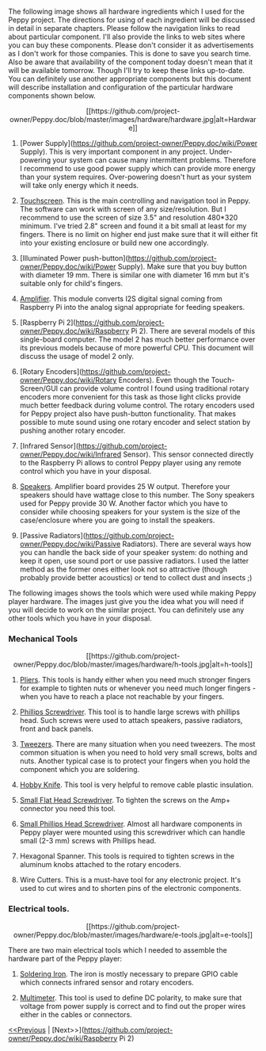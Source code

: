 The following image shows all hardware ingredients which I used for the Peppy project. The directions for using of each ingredient will be discussed in detail in separate chapters. Please follow the navigation links to read about particular component. I'll also provide the links to web sites where you can buy these components. Please don't consider it as advertisements as I don't work for those companies. This is done to save you search time. Also be aware that availability of the component today doesn't mean that it will be available tomorrow. Though I'll try to keep these links up-to-date. You can definitely use another appropriate components but this document will describe installation and configuration of the particular hardware components shown below.

<p align="center">
[[https://github.com/project-owner/Peppy.doc/blob/master/images/hardware/hardware.jpg|alt=Hardware]]
</p>

1. [Power Supply](https://github.com/project-owner/Peppy.doc/wiki/Power Supply). This is very important component in any project. Under-powering your system can cause many intermittent problems. Therefore I recommend to use good power supply which can provide more energy than your system requires. Over-powering doesn't hurt as your system will take only energy which it needs.

2. [Touchscreen](https://github.com/project-owner/Peppy.doc/wiki/Touchscreen). This is the main controlling and navigation tool in Peppy. The software can work with screen of any size/resolution. But I recommend to use the screen of size 3.5" and resolution 480*320 minimum. I've tried 2.8" screen and found it a bit small at least for my fingers. There is no limit on higher end just make sure that it will either fit into your existing enclosure or build new one accordingly.

3. [Illuminated Power push-button](https://github.com/project-owner/Peppy.doc/wiki/Power Supply). Make sure that you buy button with diameter 19 mm. There is similar one with diameter 16 mm but it's suitable only for child's fingers.

4. [Amplifier](https://github.com/project-owner/Peppy.doc/wiki/Amplifier). This module converts I2S digital signal coming from Raspberry Pi into the analog signal appropriate for feeding speakers.

5. [Raspberry Pi 2](https://github.com/project-owner/Peppy.doc/wiki/Raspberry Pi 2). There are several models of this single-board computer. The model 2 has much better performance over its previous models because of more powerful CPU. This document will discuss the usage of model 2 only.

6. [Rotary Encoders](https://github.com/project-owner/Peppy.doc/wiki/Rotary Encoders). Even though the Touch-Screen/GUI can provide volume control I found using traditional rotary encoders more convenient for this task as those light clicks provide much better feedback during volume control. The rotary encoders used for Peppy project also have push-button functionality. That makes possible to mute sound using one rotary encoder and select station by pushing another rotary encoder.

7. [Infrared Sensor](https://github.com/project-owner/Peppy.doc/wiki/Infrared Sensor). This sensor connected directly to the Raspberry Pi allows to control Peppy player using any remote control which you have in your disposal.

8. [Speakers](https://github.com/project-owner/Peppy.doc/wiki/Speakers). Amplifier board provides 25 W output. Therefore your speakers should have wattage close to this number. The Sony speakers used for Peppy provide 30 W. Another factor which you have to consider while choosing speakers for your system is the size of the case/enclosure where you are going to install the speakers.

9. [Passive Radiators](https://github.com/project-owner/Peppy.doc/wiki/Passive Radiators). There are several ways how you can handle the back side of your speaker system: do nothing and keep it open, use sound port or use passive radiators. I used the latter method as the former ones either look not so attractive (though probably provide better acoustics) or tend to collect dust and insects ;)

The following images shows the tools which were used while making Peppy player hardware. The images just give you the idea what you will need if you will decide to work on the similar project. You can definitely use any other tools which you have in your disposal.

### Mechanical Tools
<p align="center">
[[https://github.com/project-owner/Peppy.doc/blob/master/images/hardware/h-tools.jpg|alt=h-tools]]
</p>

1. [Pliers](http://www.amazon.com/gp/product/B007HGNRQ4). This tools is handy either when you need much stronger fingers for example to tighten nuts or whenever you need much longer fingers - when you have to reach a place not reachable by your fingers.

2. [Phillips Screwdriver](http://www.amazon.com/gp/product/B000XDNSQ2). This tool is to handle large screws with phillips head. Such screws were used to attach speakers, passive radiators, front and back panels.

3. [Tweezers](http://www.amazon.com/Woodstock-D3288-Tweezer-Set-6-Piece/dp/B001N1FR3A). There are many situation when you need tweezers. The most common situation is when you need to hold very small screws, bolts and nuts. Another typical case is to protect your fingers when you hold the component which you are soldering.

4. [Hobby Knife](http://www.amazon.com/Xacto-X5282-Basic-Knife-Set/dp/B00004Z2UB). This tool is very helpful to remove cable plastic insulation.

5. [Small Flat Head Screwdriver](http://www.amazon.com/Stanley-66-039-Jewelers-Precision-Screwdriver/dp/B00002X29G). To tighten the screws on the Amp+ connector you need this tool.

6. [Small Phillips Head Screwdriver](http://www.amazon.com/Stanley-66-039-Jewelers-Precision-Screwdriver/dp/B00002X29G). Almost all hardware components in Peppy player were mounted using this screwdriver which can handle small (2-3 mm) screws with Phillips head.

7. Hexagonal Spanner. This tools is required to tighten screws in the aluminum knobs attached to the rotary encoders.

8. Wire Cutters. This is a must-have tool for any electronic project. It's used to cut wires and to shorten pins of the electronic components.

### Electrical tools.
<p align="center">
[[https://github.com/project-owner/Peppy.doc/blob/master/images/hardware/e-tools.jpg|alt=e-tools]]
</p>

There are two main electrical tools which I needed to assemble the hardware part of the Peppy player:

1. [Soldering Iron](http://www.amazon.com/gp/product/B000AS28UC). The iron is mostly necessary to prepare GPIO cable which connects infrared sensor and rotary encoders. 

2. [Multimeter](http://www.ebay.com/itm/LCD-Display-Digital-Ammeter-Voltmeter-Ohmmeter-Capacimeter-Multitester-w-Lead-/321883656749). This tool is used to define DC polarity, to make sure that voltage from power supply is correct and to find out the proper wires either in the cables or connectors.

[<<Previous](https://github.com/project-owner/Peppy.doc/wiki/Home) | [Next>>](https://github.com/project-owner/Peppy.doc/wiki/Raspberry Pi 2)